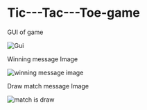 # Tic---Tac---Toe-game
GUI of game


![Gui](https://github.com/Tgudiya/Tic---Tac---Toe-game/assets/133391594/df1d6690-0f9e-451b-b17f-abe7cc20afbc)

Winning message Image


![winning message image](https://github.com/Tgudiya/Tic---Tac---Toe-game/assets/133391594/6170c842-c646-4874-9a64-e5ce46aad76b)

Draw match message Image

![match is draw](https://github.com/Tgudiya/Tic---Tac---Toe-game/assets/133391594/0e10a00a-8aa1-4cf6-8031-be9d23a22973)
